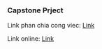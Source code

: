 ### Capstone Prject

Link phan chia cong viec: [Link](https://docs.google.com/spreadsheets/d/1x09jlcTluBMrKsYl4qIZG_SFpLhJOaS1/edit?gid=603007439#gid=603007439)

Link online: [Link](https://nhom2-bc71-capstone.vercel.app/)
